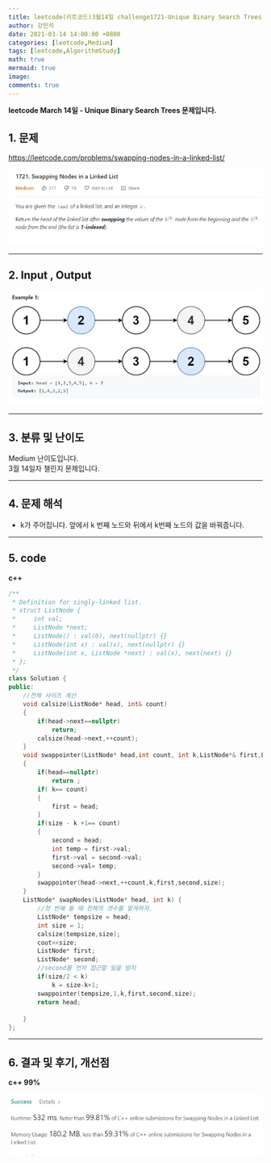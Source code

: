 ```yaml
---
title: leetcode(리트코드)3월14일 challenge1721-Unique Binary Search Trees
author: 강민석
date: 2021-03-14 14:00:00 +0800
categories: [leetcode,Medium]
tags: [leetcode,AlgorithmStudy]
math: true
mermaid: true
image: 
comments: true
---
```


**leetcode March 14일 - Unique Binary Search Trees 문제입니다.**

## 1. 문제
<https://leetcode.com/problems/swapping-nodes-in-a-linked-list/>  

![](/assets/img/sample/leetcode/1721/Problem.JPG)  

-----  

## 2. Input , Output

![](/assets/img/sample/leetcode/1721/input.JPG)  

-----  

## 3. 분류 및 난이도

Medium 난이도입니다.  
3월 14일자 챌린지 문제입니다. 

-----  

## 4. 문제 해석

- k가 주어집니다. 앞에서 k 번째 노드와 뒤에서 k번째 노드의 값을 바꿔줍니다.


-----  

## 5. code

**c++**

```c++
/**
 * Definition for singly-linked list.
 * struct ListNode {
 *     int val;
 *     ListNode *next;
 *     ListNode() : val(0), next(nullptr) {}
 *     ListNode(int x) : val(x), next(nullptr) {}
 *     ListNode(int x, ListNode *next) : val(x), next(next) {}
 * };
 */
class Solution {
public:
    //전체 사이즈 계산
    void calsize(ListNode* head, int& count)
    {
        if(head->next==nullptr)
            return;
        calsize(head->next,++count);
    }
    void swappointer(ListNode* head,int count, int k,ListNode*& first,ListNode*& second,int size)
    {
        if(head==nullptr)
            return ;
        if( k== count)
        {
            first = head;
        }
        if(size - k +1== count)
        {
            second = head;
            int temp = first->val;
            first->val = second->val;
            second->val= temp;
        }
        swappointer(head->next,++count,k,first,second,size);
    }
    ListNode* swapNodes(ListNode* head, int k) {
        //첫 번째 돌 때 전체의 갯수를 알게하자.
        ListNode* tempsize = head;
        int size = 1;
        calsize(tempsize,size);
        cout<<size;
        ListNode* first;
        ListNode* second;
        //second를 먼저 접근할 일을 방지
        if(size/2 < k)
            k = size-k+1;
        swappointer(tempsize,1,k,first,second,size);
        return head;
    
    }
};
```

-----

## 6. 결과 및 후기, 개선점

**c++ 99%**

![](/assets/img/sample/leetcode/1721/result.JPG)  
